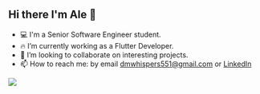 ## Hi there I'm Ale 🖖
- 💻 I'm a Senior Software Engineer student.
- 🔥 I’m currently working as a Flutter Developer.
- 👊 I’m looking to collaborate on interesting projects.
- 📫 How to reach me: by email dmwhispers551@gmail.com or [LinkedIn](https://www.linkedin.com/in/alejandro-martín-albalah)

<img align="center" src="https://github-readme-stats.vercel.app/api?username=karlaoh99&show_icons=true&count_private=true&include_all_commits=true&theme=radical"/>

